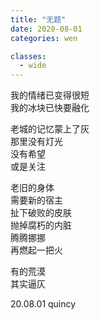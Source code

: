 ```yaml
---
title: "无题"
date: 2020-08-01
categories: wen

classes:
  - wide
---
```


我的情绪已变得很短  
我的冰块已快要融化  

老城的记忆蒙上了灰  
那里没有灯光  
没有希望  
或是关注  

老旧的身体  
需要新的宿主  
扯下破败的皮肤  
抛掉腐朽的内脏  
腾腾挪挪  
再燃起一把火  

有的荒漠  
其实逼仄  

20.08.01 quincy

